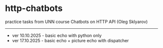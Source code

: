 # http-chatbots
practice tasks from UNN course Chatbots on HTTP API (Oleg Sklyarov)

---
- ver 10.10.2025 - basic echo with python only
- ver 17.10.2025 - basic echo + picture echo with dispatcher
